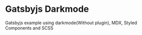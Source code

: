 # Gatsbyjs Darkmode

Gatsbyjs example using darkmode(Without plugin), MDX, Styled Components and SCSS